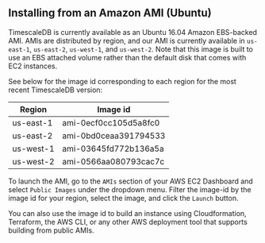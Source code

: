 ## Installing from an Amazon AMI (Ubuntu)

TimescaleDB is currently available as an Ubuntu 16.04 Amazon EBS-backed AMI. AMIs are
distributed by region, and our AMI is currently available in `us-east-1`, `us-east-2`,
`us-west-1`, and `us-west-2`. Note that this image is built to use an EBS attached volume
rather than the default disk that comes with EC2 instances.

See below for the image id corresponding to each region for the most recent TimescaleDB version:

Region | Image id
--- | ---
us-east-1 | ami-0ecf0cc105d5a8fc0
us-east-2 | ami-0bd0ceaa391794533
us-west-1 | ami-03645fd772b136a5a
us-west-2 | ami-0566aa080793cac7c


To launch the AMI, go to the `AMIs` section of your AWS EC2 Dashboard and select
`Public Images` under the dropdown menu. Filter the image-id by the image id for your
region, select the image, and click the `Launch` button.

You can also use the image id to build an instance using Cloudformation, Terraform,
the AWS CLI, or any other AWS deployment tool that supports building from public AMIs.
